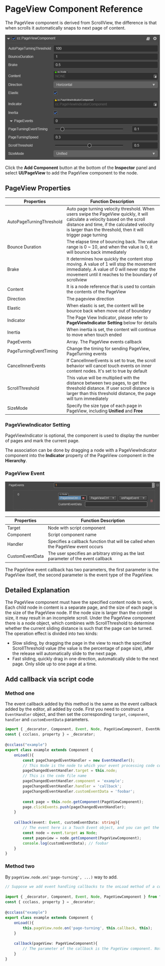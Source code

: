 # PageView Component Reference

The PageView component is derived from ScrollView, the difference is that when scrolls it automatically snaps to next page of content.

![pageview-inspector](./pageview/pageview-inspector.png)

Click the **Add Component** button at the bottom of the **Inspector** panel and select **UI/PageView** to add the PageView component to the node.

## PageView Properties

| Properties               | Function Description |
| --------------           | ----------- |
| AutoPageTurningThreshold | Auto page turning velocity threshold. When users swipe the PageView quickly, it will calculate a velocity based on the scroll distance and time, if the calculated velocity is larger than the threshold, then it will trigger page turning  |
| Bounce Duration          | The elapse time of bouncing back. The value range is 0 ~ 10, and when the value is 0, it will bounce back immediately |
| Brake                    | It determines how quickly the content stop moving. A value of 1 will stop the movement immediately. A value of 0 will never stop the movement until it reaches to the boundary of scrollview |
| Content                  | It is a node reference that is used to contain the contents of the PageView |
| Direction                | The pageview direction |
| Elastic                  | When elastic is set, the content will be bounce back when move out of boundary |
| Indicator                | The Page View Indicator, please refer to **PageViewIndicator Setting** below for details |
| Inertia                  | When inertia is set, the content will continue to move when touch ended |
| PageEvents               | Array. The PageView events callback |
| PageTurningEventTiming   | Change the timing for sending PageView, PageTurning events |
| CancelInnerEvents        | If CancelInnerEvents is set to true, the scroll behavior will cancel touch events on inner content nodes. It's set to true by default |
| ScrollThreshold          | This value will be multiplied with the distance between two pages, to get the threshold distance. If user scroll distance is larger than this threshold distance, the page will turn immediately  |
| SizeMode                 | Specify the size type of each page in PageView, including **Unified** and **Free** |

### PageViewIndicator Setting

PageViewIndicator is optional, the component is used to display the number of pages and mark the current page.

The association can be done by dragging a node with a PageViewIndicator component into the **Indicator** property of the PageView component in the **Hierarchy**.

### PageView Event

![pageview-event](./pageview/pageview-event.png)

| Properties      | Function Description |
| --------------  | ----------- |
| Target          | Node with script component |
| Component       | Script component name |
| Handler         | Specifies a callback function that will be called when the PageView event occurs |
| CustomEventData | The user specifies an arbitrary string as the last parameter of the event callback |

The PageView event callback has two parameters, the first parameter is the PageView itself, the second parameter is the event type of the PageView.

## Detailed Explanation

The PageView component must have the specified content node to work, Each child node in content is a separate page, and the size of each page is the size of the PageView node. If the node size is larger than the content size, it may result in an incomplete scroll. Under the PageView component there is a node object, which combines with ScrollThreshold to determine whether the current sliding distance is such that the page can be turned. The operation effect is divided into two kinds: 

- Slow sliding, by dragging the page in the view to reach the specified ScrollThreshold value (the value is the percentage of page size), after the release will automatically slide to the next page.
- Fast sliding, quickly drag in one direction, automatically slide to the next page. Only slide up to one page at a time.

## Add callback via script code

### Method one

The event callback added by this method is the same as the event callback added by the editor, all added by code. First you need to construct a `EventHandler` object, and then set the corresponding `target`, `component`, `handler` and `customEventData` parameters.

```ts
import { _decorator, Component, Event, Node, PageViewComponent, EventHandler } from "cc";
const { ccclass, property } = _decorator;

@ccclass("example")
export class example extends Component {
    onLoad(){
        const pageChangedEventHandler = new EventHandler();
        // This Node is the node to which your event processing code component belongs
        pageChangedEventHandler.target = this.node;
        // This is the code file name
        pageChangedEventHandler.component = 'example';
        pageChangedEventHandler.handler = 'callback';
        pageChangedEventHandler.customEventData = 'foobar';

        const page = this.node.getComponent(PageViewComponent);
        page.clickEvents.push(pageChangedEventHandler);
    }

    callback(event: Event, customEventData: string){
        // The event here is a Touch Event object, and you can get the send node of the event by event.target
        const node = event.target as Node;
        const pageview = node.getComponent(PageViewComponent);
        console.log(customEventData); // foobar
    }
}
```

### Method two

By `pageView.node.on('page-turning', ...)` way to add.

```ts
// Suppose we add event handling callbacks to the onLoad method of a component and perform event handling in the callback function:

import { _decorator, Component, Event, Node, PageViewComponent } from "cc";
const { ccclass, property } = _decorator;

@ccclass("example")
export class example extends Component {
    onLoad(){
        this.pageView.node.on('page-turning', this.callback, this);
    }

    callback(pageView: PageViewComponent){
        // The parameter of the callback is the PageView component. Note that events registered this way cannot pass customEventData
    }
}
```
